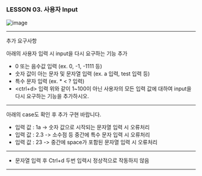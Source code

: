### LESSON 03. 사용자 Input
![image](https://user-images.githubusercontent.com/127845286/236986079-6d3d737b-e29e-4af6-8333-612eb9a6e091.png)

---
추가 요구사항

아래의 사용자 입력 시 input을 다시 요구하는 기능 추가
- 0 또는 음수값 입력 (ex. 0, -1, -1111 등)
- 숫자 값이 아는 문자 및 문자열 입력 (ex. a 입력, test 입력 등)
- 특수 문자 입력 (ex. * < ? 입력)
- <space> <ctrl+d> <enter> 입력
위와 같이 1~100이 아닌 사용자의 모든 입력 값에 대하여 input을 다시 요구하는 기능을 추가하시오.
---
아래의 case도 확인 후 추가 구현 바랍니다.
- 입력 값 : 1a -> 숫자 값으로 시작되는 문자열 입력 시 오류처리
- 입력 값 : 2.3 -> 소수점 등 중간에 특수 문자 입력 시 오류처리
- 입력 값 : 2<space>3 -> 중간에 space가 포함된 문자열 입력 시 오류처리
---
- 문자열 입력 후 Ctrl+d 두번 입력시 정상적으로 작동하지 않음
---
